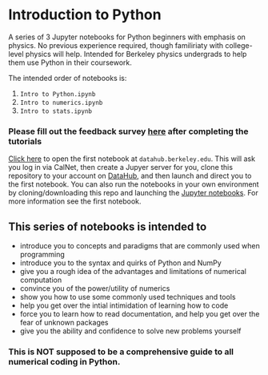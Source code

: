 # Introduction to Python
A series of 3 Jupyter notebooks for Python beginners with emphasis on physics. No previous experience required, though familiriaty with college-level physics will help. Intended for Berkeley physics undergrads to help them use Python in their coursework.

The intended order of notebooks is:
1. `Intro to Python.ipynb`
2. `Intro to numerics.ipynb`
3. `Intro to stats.ipynb`

### Please fill out the feedback survey [here](https://forms.gle/UN3bFxiXg19GJfy9A) after completing the tutorials

[Click here](http://datahub.berkeley.edu/user-redirect/interact?account=avirukt&repo=intro_python&branch=master&path=Intro%20to%20Python.ipynb
) to open the first notebook at `datahub.berkeley.edu`. This will ask you log in via CalNet, then create a Jupyer server for you, clone this repository to your account on [DataHub](https://data.berkeley.edu/academics/resources/berkeley-data-stack), and then launch and direct you to the first notebook. You can also run the notebooks in your own environment by cloning/downloading this repo and launching the [Jupyter notebooks](https://jupyter-notebook-beginner-guide.readthedocs.io/en/latest/). For more information see the first notebook.


## This series of notebooks is intended to
- introduce you to concepts and paradigms that are commonly used when programming
- introduce you to the syntax and quirks of Python and NumPy
- give you a rough idea of the advantages and limitations of numerical computation
- convince you of the power/utility of numerics
- show you how to use some commonly used techniques and tools
- help you get over the intial intimidation of learning how to code
- force you to learn how to read documentation, and help you get over the fear of unknown packages
- give you the ability and confidence to solve new problems yourself

### This is NOT supposed to be a comprehensive guide to all numerical coding in Python. 
